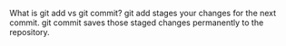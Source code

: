 What is git add vs git commit?
git add stages your changes for the next commit.
git commit saves those staged changes permanently to the repository.